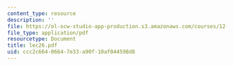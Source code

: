 ```yaml
---
content_type: resource
description: ''
file: https://ol-ocw-studio-app-production.s3.amazonaws.com/courses/12-950-atmospheric-and-oceanic-modeling-spring-2004/ccc2c66406647e33a90f10af044598d8_lec26.pdf
file_type: application/pdf
resourcetype: Document
title: lec26.pdf
uid: ccc2c664-0664-7e33-a90f-10af044598d8
---
```

